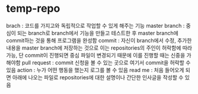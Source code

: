 # temp-repo
brach : 코드를 가지고와 독립적으로 작업할 수 있게 해주는 기능
master branch : 중심이 되는 branch로 branch에서 기능을 만들고 테스트한 후 master branch에 commit하는 것을 통해 프로그램을 완성함
commit : 자신이 branch에서 수정, 추가한 내용을 master branch에 저장하는 것으로 이는 repositories의 주인이 허락함에 따라 가능, 단 commit이 진행되면 중심 파일이 변경되기 때문에 이를 진행할 때는 신중을 가해야함
pull request : commit 신청을 볼 수 있는 곳으로 여기서 commit을 허락할 수 있음
action : 누가 어떤 행동을 했는지 로그를 볼 수 있음
read me : 처음 들어오게 되면 아래에 나오는 파일로 repositories에 대한 설명이나 간단한 인사글을 작성할 수 있음

